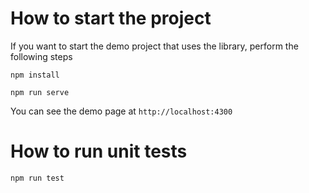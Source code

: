 # How to start the project
If you want to start the demo project that uses the library, perform the following steps

```npm install```

```npm run serve```

You can see the demo page at `http://localhost:4300`

# How to run unit tests
```npm run test```